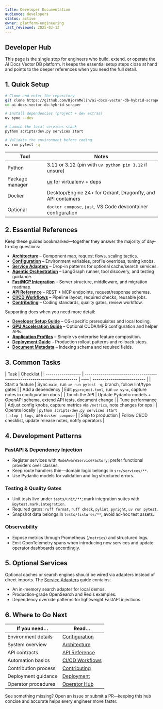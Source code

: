 ```yaml
---
title: Developer Documentation
audience: developers
status: active
owner: platform-engineering
last_reviewed: 2025-03-13
---
```


## Developer Hub

This page is the single stop for engineers who build, extend, or operate the AI Docs Vector DB
platform. It keeps the essential setup steps close at hand and points to the deeper references when
you need the full detail.

## 1. Quick Setup

```bash
# Clone and enter the repository
git clone https://github.com/BjornMelin/ai-docs-vector-db-hybrid-scraper.git
cd ai-docs-vector-db-hybrid-scraper

# Install dependencies (project + dev extras)
uv sync --dev

# Launch the local services stack
python scripts/dev.py services start

# Validate the environment before coding
uv run pytest -q
```

| Tool            | Notes                                                        |
| --------------- | ------------------------------------------------------------ |
| Python          | 3.11 or 3.12 (pin with `uv python pin 3.12` if unsure)       |
| Package manager | [uv](https://github.com/astral-sh/uv) for virtualenv + deps  |
| Docker          | Desktop/Engine 24+ for Qdrant, Dragonfly, and API containers |
| Optional        | `docker compose`, `just`, VS Code devcontainer configuration |

## 2. Essential References

Keep these guides bookmarked—together they answer the majority of day-to-day questions:

- **[Architecture](./architecture.md)** – Component map, request flows, scaling tactics.
- **[Configuration](./configuration.md)** – Environment variables, profile overrides, tuning knobs.
- **[Service Adapters](./service_adapters.md)** – Drop-in patterns for optional cache/search services.
- **[Agentic Orchestration](./agentic-orchestration.md)** – LangGraph runner, tool discovery, and testing guidance.
- **[FastMCP Integration](./mcp-integration.md)** – Server structure, middleware, and migration roadmap.
- **[API Reference](./api-reference.md)** – REST + MCP endpoints, request/response schemas.
- **[CI/CD Workflows](./ci-cd.md)** – Pipeline layout, required checks, reusable jobs.
- **[Contributing](./contributing.md)** – Coding standards, quality gates, review workflow.

Supporting docs when you need more detail:

- **[Developer Setup Guide](./getting-started.md)** – OS-specific prerequisites and local tooling.
- **[GPU Acceleration Guide](./gpu-acceleration.md)** – Optional CUDA/MPS configuration and helper APIs.
- **[Application Profiles](./app-profiles.md)** – Simple vs enterprise feature composition.
- **[Deployment Guide](./deployment.md)** – Production rollout patterns and rollback steps.
- **[Document Metadata](./document-metadata.md)** – Indexing schema and required fields.

## 3. Common Tasks

| Task               | Checklist                                                                  |
| ------------------ | -------------------------------------------------------------------------- | ---- | --------------------------- |
| Start a feature    | Sync `main`, run `uv run pytest -q`, branch, follow lint/type gates        |
| Add a dependency   | Edit `pyproject.toml`, run `uv sync`, capture notes in configuration docs  |
| Touch the API      | Update Pydantic models + OpenAPI schema, extend API tests, document change |
| Tune performance   | Adjust config knobs, capture metrics via `/metrics`, note changes for ops  |
| Operate locally    | `python scripts/dev.py services start                                      | stop | logs`, use `docker compose` |
| Ship to production | Follow CI/CD checklist, update release notes, notify operators             |

## 4. Development Patterns

### FastAPI & Dependency Injection

- Register services with `ModeAwareServiceFactory`; prefer functional providers over classes.
- Keep route handlers thin—domain logic belongs in `src/services/**`.
- Use Pydantic models for validation and log structured errors.

### Testing & Quality Gates

- Unit tests live under `tests/unit/**`; mark integration suites with `@pytest.mark.integration`.
- Required gates: `ruff format`, `ruff check`, `pylint`, `pyright`, `uv run pytest`.
- Snapshot data belongs in `tests/fixtures/**`; avoid ad-hoc test assets.

### Observability

- Expose metrics through Prometheus (`/metrics`) and structured logs.
- Emit OpenTelemetry spans when introducing new services and update operator dashboards accordingly.

## 5. Optional Services

Optional caches or search engines should be wired via adapters instead of direct imports. The
[Service Adapters](./service_adapters.md) guide contains:

- An in-memory search adapter for local demos.
- Production-grade OpenSearch and Redis examples.
- Dependency override patterns for lightweight FastAPI injections.

## 6. Where to Go Next

| If you need…         | Read…                                 |
| -------------------- | ------------------------------------- |
| Environment details  | [Configuration](./configuration.md)   |
| System overview      | [Architecture](./architecture.md)     |
| API contracts        | [API Reference](./api-reference.md)   |
| Automation basics    | [CI/CD Workflows](./ci-cd.md)         |
| Contribution process | [Contributing](./contributing.md)     |
| Deployment guidance  | [Deployment](./deployment.md)         |
| Operator procedures  | [Operator Hub](../operators/index.md) |

See something missing? Open an issue or submit a PR—keeping this hub concise and accurate helps
every engineer move faster.
